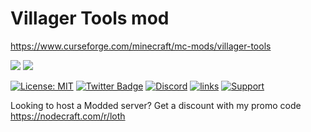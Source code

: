 # Villager Tools mod

https://www.curseforge.com/minecraft/mc-mods/villager-tools

[![](http://cf.way2muchnoise.eu/469301.svg)](https://www.curseforge.com/minecraft/mc-mods/villager-tools)
[![](http://cf.way2muchnoise.eu/versions/469301.svg)](https://www.curseforge.com/minecraft/mc-mods/villager-tools)

[![License: MIT](https://img.shields.io/badge/License-MIT-green.svg)](https://opensource.org/licenses/MIT)
[![Twitter Badge](https://img.shields.io/badge/contact-twitter-blue.svg)](https://twitter.com/lothrazar)
[![Discord](https://img.shields.io/discord/749302798797242449.svg?label=&logo=discord&logoColor=ffffff&color=7389D8&labelColor=6A7EC2)](https://discord.gg/uWZ3jf56fV)
[![links](https://img.shields.io/badge/more-links-ff69b4.svg)](https://allmylinks.com/lothrazar)
[![Support](https://img.shields.io/badge/Patreon-Support-orange.svg?logo=Patreon)](https://www.patreon.com/Lothrazar)

Looking to host a Modded server? Get a discount with my promo code https://nodecraft.com/r/loth